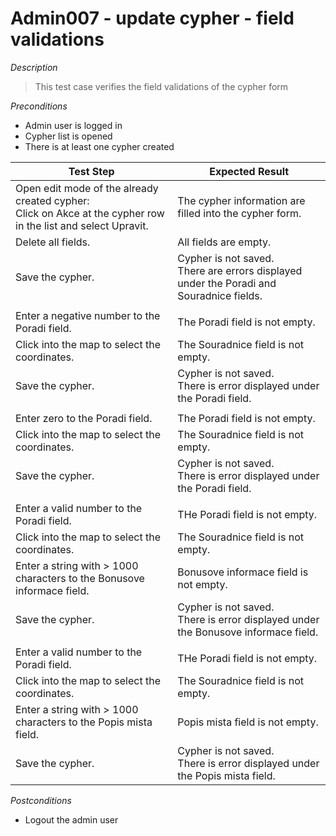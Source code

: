 # Admin007 - update cypher - field validations

*Description*
>This test case verifies the field validations of the cypher form


*Preconditions*
* Admin user is logged in
* Cypher list is opened
* There is at least one cypher created

|Test Step|Expected Result|
|---------|---------------|
|Open edit mode of the already created cypher:<br>Click on Akce at the cypher row in the list and select Upravit.|The cypher information are filled into the cypher form.|
|Delete all fields.|All fields are empty.|
|Save the cypher.|Cypher is not saved.<br>There are errors displayed under the Poradi and Souradnice fields.|
|||
|Enter a negative number to the Poradi field.|The Poradi field is not empty.|
|Click into the map to select the coordinates.|The Souradnice field is not empty.|
|Save the cypher.|Cypher is not saved.<br>There is error displayed under the Poradi field.|
|||
|Enter zero to the Poradi field.|The Poradi field is not empty.|
|Click into the map to select the coordinates.|The Souradnice field is not empty.|
|Save the cypher.|Cypher is not saved.<br>There is error displayed under the Poradi field.|
|||
|Enter a valid number to the Poradi field.|THe Poradi field is not empty.|
|Click into the map to select the coordinates.|The Souradnice field is not empty.|
|Enter a string with > 1000 characters to the Bonusove informace field.|Bonusove informace field is not empty.|
|Save the cypher.|Cypher is not saved.<br>There is error displayed under the Bonusove informace field.|
|||
|Enter a valid number to the Poradi field.|THe Poradi field is not empty.|
|Click into the map to select the coordinates.|The Souradnice field is not empty.|
|Enter a string with > 1000 characters to the Popis mista field.|Popis mista field is not empty.|
|Save the cypher.|Cypher is not saved.<br>There is error displayed under the Popis mista field.|

*Postconditions*
* Logout the admin user
